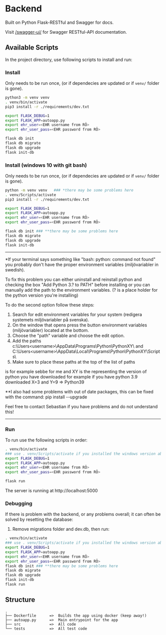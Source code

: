 # Backend
Built on Python Flask-RESTful and Swagger for docs.

Visit [/swagger-ui/](http://tddc88-company-2-2020.kubernetes-public.it.liu.se/swagger-ui/) for Swagger RESTful-API documentation.

## Available Scripts

In the project directory, use following scripts to install and run:

### Install
Only needs to be run once, (or if dependecies are updated or if `venv/` folder is gone).
```sh
python3 -m venv venv
. venv/bin/activate
pip3 install -r ./requirements/dev.txt

export FLASK_DEBUG=1
export FLASK_APP=autoapp.py
export ehr_user=<EHR username from RÖ>
export ehr_user_pass=<EHR password from RÖ>

flask db init
flask db migrate
flask db upgrade
flask init-db
```
### Install (windows 10 with git bash)
Only needs to be run once, (or if dependecies are updated or if `venv/` folder is gone).
```sh
python -m venv venv   ### *there may be some problems here
. venv/Scripts/activate
pip3 install -r ./requirements/dev.txt

export FLASK_DEBUG=1
export FLASK_APP=autoapp.py
export ehr_user=<EHR username from RÖ>
export ehr_user_pass=<EHR password from RÖ>

flask db init ### **there may be some problems here
flask db migrate
flask db upgrade
flask init-db
```
____________________________________________________________________________________________________________________________________________________

*If your terminal says something like "bash: python: command not found" you probably don't have the proper environment variables (miljövariabler in swedish).

To fix this problem you can either uninstall and reinstall python and checking the box "Add Python 3.? to PATH" before installing or you can manually add the path to the environment variables. (? is a place holder for the python version you're installing)

To do the second option follow these steps:
1. Search for edit environment variables for your system (redigera systemets miljövariabler på svenska).
2. On the window that opens press the button environment variables (miljövariabler) located at the bottom.
3. Choose the "path" variable and choose the edit option.
4. Add the paths c:\Users\<username>\AppData\Programs\Python\PythonXY\ and C:\Users\<username>\AppData\Local\Programs\Python\PythonXY\Scripts\
5. Make sure to place these paths at the top of the list of paths

<username> is for example sebbe for me and XY is the representing the version of python you have downloaded for example if you have python 3.9 downloaded X=3 and Y=9 => Python39

**I also had some problems with out of date packages, this can be fixed with the command: pip install --upgrade <packagename>

Feel free to contact Sebastian if you have problems and do not understand this!
____________________________________________________________________________________________________________________________________________________

### Run
To run use the following scripts in order:
```sh
. venv/bin/activate
### use . venv/Scripts/activate if you installed the windows version above
export FLASK_DEBUG=1
export FLASK_APP=autoapp.py
export ehr_user=<EHR username from RÖ>
export ehr_user_pass=<EHR password from RÖ>

flask run
```
The server is running at http://localhost:5000

### Debugging
If there is problem with the backend, or any problems overall; it can often be solved by resetting the database:
1. Remove migrations folder and dev.db, then run:
```sh
. venv/bin/activate
### use . venv/Scripts/activate if you installed the windows version above
export FLASK_DEBUG=1
export FLASK_APP=autoapp.py
export ehr_user=<EHR username from RÖ>
export ehr_user_pass=<EHR password from RÖ>
flask db init ### **there may be some problems here
flask db migrate
flask db upgrade
flask init-db
flask run
```

## Structure
```
.
├── Dockerfile      =>  Builds the app using docker (keep away!)
├── autoapp.py      =>  Main entrypoint for the app
├── src             =>  All code
└── tests           =>  All test code
